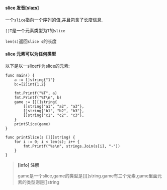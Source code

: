 #### slice 发音\[slaɪs\]

一个`slice`指向一个序列的值,并且包含了长度信息.

`[]T`是一个元素类型为`T`的`slice`

`len(s)`返回`slice s`的长度

#### slice 元素可以为任何类型

以下是以一slice作为slice的元素:

```
func main() {
	a := []string{"1"}
	b:=[2]int{1,2}

	fmt.Printf("%T", a)
	fmt.Printf("%T\n", b)
	game := [][]string{
		[]string{"a1", "a2", "a3"},
		[]string{"b1", "b2", "b3"},
		[]string{"c1", "c2", "c3"},
	}
	printSlice(game)
}

func printSlice(s [][]string) {
	for i := 0; i < len(s); i++ {
		fmt.Printf("%s\n", strings.Join(s[i], "-"))
	}
}
```

> **\[info\] 注解**
>
> game是一个slice,game的类型是\[\]\[\]string.game有三个元素,game里面元素的类型则是\[\]string



